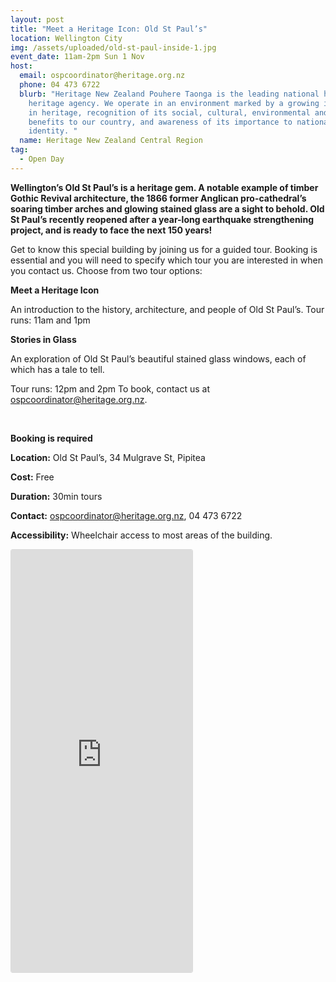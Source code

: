 ```yaml
---
layout: post
title: "Meet a Heritage Icon: Old St Paul’s"
location: Wellington City
img: /assets/uploaded/old-st-paul-inside-1.jpg
event_date: 11am-2pm Sun 1 Nov
host:
  email: ospcoordinator@heritage.org.nz
  phone: 04 473 6722
  blurb: "Heritage New Zealand Pouhere Taonga is the leading national historic
    heritage agency. We operate in an environment marked by a growing interest
    in heritage, recognition of its social, cultural, environmental and economic
    benefits to our country, and awareness of its importance to national
    identity. "
  name: Heritage New Zealand Central Region
tag:
  - Open Day
---
```

**Wellington’s Old St Paul’s is a heritage gem. A notable example of timber Gothic Revival architecture, the 1866 former Anglican pro-cathedral’s soaring timber arches and glowing stained glass are a sight to behold. Old St Paul’s recently reopened after a year-long earthquake strengthening project, and is ready to face the next 150 years!** 

Get to know this special building by joining us for a guided tour. Booking is essential and you will need to specify which tour you are interested in when you contact us. Choose from two tour options:

**Meet a Heritage Icon** 

An introduction to the history, architecture, and people of Old St Paul’s. Tour runs: 11am and 1pm 

**Stories in Glass** 

An exploration of Old St Paul’s beautiful stained glass windows, each of which has a tale to tell. 

Tour runs: 12pm and 2pm To book, contact us at ospcoordinator@heritage.org.nz.

<br>

**Booking is required**

**Location:** Old St Paul’s, 34 Mulgrave St, Pipitea 

**Cost:** Free

**Duration:** 30min tours

**Contact:** ospcoordinator@heritage.org.nz, 04 473 6722

**Accessibility:** Wheelchair access to most areas of the building.


<iframe class="instagram-media instagram-media-rendered" id="instagram-embed-0" src="https://www.instagram.com/p/B0PVWIoJNED/embed/captioned/?cr=1&amp;v=12&amp;wp=1080&amp;rd=https%3A%2F%2Fwellingtonheritageweek.co.nz&amp;rp=%2Fevent%2Fwainuiomata-historical-community-exhibition%2F#%7B%22ci%22%3A0%2C%22os%22%3A310.95499999355525%2C%22ls%22%3A164.63500005193055%2C%22le%22%3A184.0500000398606%7D" allowtransparency="true" allowfullscreen="true" frameborder="0" height="676" data-instgrm-payload-id="instagram-media-payload-0" scrolling="no" style="background: white;max-width: 540px;width: calc(10% - 3px);border-radius: 3px;border: 1px solid rgb(219, 219, 219);box-shadow: none;display: block;margin: 0px 0px 12px;min-width: 290px;padding: 0px;"></iframe>